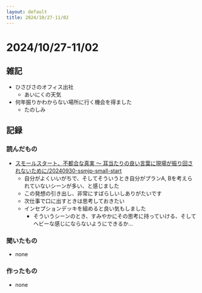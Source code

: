 ```yaml
---
layout: default
title: 2024/10/27-11/02
---
```


# 2024/10/27-11/02

## 雑記

* ひさびさのオフィス出社
  * あいにくの天気
* 何年振りかわからない場所に行く機会を得ました
  * たのしみ

## 記録

### 読んだもの

* [スモールスタート、不都合な真実 〜 耳当たりの良い言葉に現場が振り回されないために/20240930-ssmjp-small-start](https://speakerdeck.com/opelab/20240930-ssmjp-small-start)
  * 自分がよくいいがちで、そしてそういうとき自分がプランA, Bを考えられていないシーンが多い、と感じました
  * この発想の引き出し、非常にすばらしいしありがたいです
  * 次仕事で口に出すときは思考しておきたい
  * インセプションデッキを組めると良い気もしました
    * そういうシーンのとき、すみやかにその思考に持っていける、そしてヘビーな感じにならないようにできるか…

### 聞いたもの

* none

### 作ったもの

* none
